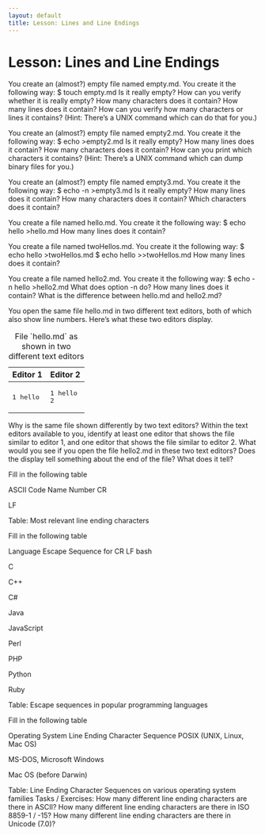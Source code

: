 ```yaml
---
layout: default
title: Lesson: Lines and Line Endings
---
```


# Lesson: Lines and Line Endings

You create an (almost?) empty file named empty.md. You create it the following way:
    $ touch empty.md
Is it really empty? How can you verify whether it is really empty?
How many characters does it contain?
How many lines does it contain?
How can you verify how many characters or lines it contains? (Hint: There’s a UNIX command which can do that for you.)

You create an (almost?) empty file named empty2.md. You create it the following way:
    $ echo >empty2.md
Is it really empty?
How many lines does it contain?
How many characters does it contain?
How can you print which characters it contains? (Hint: There’s a UNIX command which can dump binary files for you.)

You create an (almost?) empty file named empty3.md. You create it the following way:
    $ echo -n >empty3.md
Is it really empty?
How many lines does it contain?
How many characters does it contain?
Which characters does it contain?

You create a file named hello.md. You create it the following way:
    $ echo hello >hello.md
How many lines does it contain?

You create a file named twoHellos.md. You create it the following way:
    $ echo hello >twoHellos.md
    $ echo hello >>twoHellos.md
How many lines does it contain?

You create a file named hello2.md. You create it the following way:
    $ echo -n hello >hello2.md
What does option -n do?
How many lines does it contain?
What is the difference between hello.md and hello2.md?

You open the same file hello.md in two different text editors, both of which also show line numbers. Here’s what these two editors display.

<table class="bordertable">
<caption>File `hello.md` as shown in two different text editors</caption>
<thead><tr><th>Editor 1</th><th>Editor 2</th></tr></thead>
<tbody><tr><td><pre>1 hello</pre></td><td><pre>1 hello
2 </pre></td></tr></tbody>
</table>

Why is the same file shown differently by two text editors?
Within the text editors available to you, identify at least one editor that shows the file similar to editor 1, and one editor that shows the file similar to editor 2.
What would you see if you open the file hello2.md in these two text editors?
Does the display tell something about the end of the file? What does it tell?

Fill in the following table

ASCII
Code
Name
Number
CR




LF




Table: Most relevant line ending characters

Fill in the following table

Language
Escape Sequence for
CR
LF
bash




C




C++




C#




Java




JavaScript




Perl




PHP




Python




Ruby




Table: Escape sequences in popular programming languages


Fill in the following table

Operating System
Line Ending Character Sequence
POSIX (UNIX, Linux, Mac OS)


MS-DOS, Microsoft Windows


Mac OS (before Darwin)


Table: Line Ending Character Sequences on various operating system families
Tasks / Exercises:
How many different line ending characters are there in ASCII?
How many different line ending characters are there in ISO 8859-1 / -15?
How many different line ending characters are there in Unicode (7.0)?

